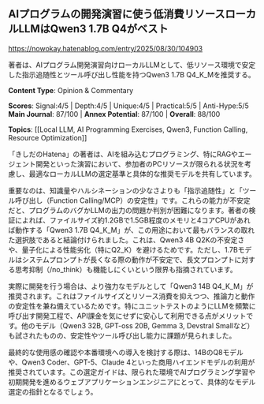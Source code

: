 ## AIプログラムの開発演習に使う低消費リソースローカルLLMはQwen3 1.7B Q4がベスト

https://nowokay.hatenablog.com/entry/2025/08/30/104903

著者は、AIプログラム開発演習向けローカルLLMとして、低リソース環境で安定した指示追随性とツール呼び出し性能を持つQwen3 1.7B Q4_K_Mを推奨する。

**Content Type**: Opinion & Commentary

**Scores**: Signal:4/5 | Depth:4/5 | Unique:4/5 | Practical:5/5 | Anti-Hype:5/5
**Main Journal**: 87/100 | **Annex Potential**: 87/100 | **Overall**: 88/100

**Topics**: [[Local LLM, AI Programming Exercises, Qwen3, Function Calling, Resource Optimization]]

「きしだのHatena」の著者は、AIを組み込むプログラミング、特にRAGやエージェント開発といった演習において、参加者のPCリソースが限られる状況を考慮し、最適なローカルLLMの選定基準と具体的な推奨モデルを共有しています。

重要なのは、知識量やハルシネーションの少なさよりも「指示追随性」と「ツール呼び出し（Function Calling/MCP）の安定性」です。これらの能力が不安定だと、プログラムのバグかLLMの出力の問題か判別が困難になります。著者の検証によれば、ファイルサイズ約1.2GBで1.5GB程度のメモリと4コアCPUがあれば動作する「Qwen3 1.7B Q4_K_M」が、この用途において最もバランスの取れた選択肢であると結論付けられました。これは、Qwen3 4B Q2Kの不安定さや、量子化による性能劣化（特にQ2_K）を避けるためです。ただし、1.7Bモデルはシステムプロンプトが長くなる際の動作が不安定で、長文プロンプトに対する思考抑制（/no_think）も機能しにくいという限界も指摘されています。

実際に開発を行う場合は、より強力なモデルとして「Qwen3 14B Q4_K_M」が推奨されます。これはファイルサイズとリソース消費を抑えつつ、推論力と動作の安定性を兼ね備えているためです。特にユニットテストのようにLLMを頻繁に呼び出す開発工程で、API課金を気にせずに安心して利用できる点がメリットです。他のモデル（Qwen3 32B, GPT-oss 20B, Gemma 3, Devstral Smallなど）も試されたものの、安定性やツール呼び出し能力に課題が見られました。

最終的な使用感の確認や本番環境への導入を検討する際は、14BのQ8モデルや、Qwen3 Coder、GPT-5、Claude 4といった商用ハイエンドモデルの利用が推奨されています。この選定ガイドは、限られた環境でAIプログラミング学習や初期開発を進めるウェブアプリケーションエンジニアにとって、具体的なモデル選定の指針となるでしょう。